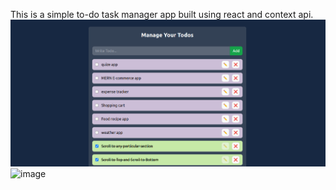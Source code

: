This is a simple to-do task manager app built using react and context api.
![Todo-banner](/todo-banner.png)
![image](https://github.com/user-attachments/assets/960ed214-a370-4745-ad89-cef5e548f059)

